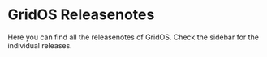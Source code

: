 # GridOS Releasenotes
Here you can find all the releasenotes of GridOS. Check the sidebar for the individual releases.